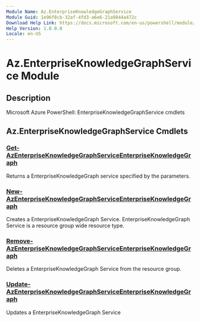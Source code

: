 ```yaml
---
Module Name: Az.EnterpriseKnowledgeGraphService
Module Guid: 1e96f8cb-32af-4fd3-a6e6-21a9844a472c
Download Help Link: https://docs.microsoft.com/en-us/powershell/module/az.enterpriseknowledgegraphservice
Help Version: 1.0.0.0
Locale: en-US
---
```


# Az.EnterpriseKnowledgeGraphService Module
## Description
Microsoft Azure PowerShell: EnterpriseKnowledgeGraphService cmdlets

## Az.EnterpriseKnowledgeGraphService Cmdlets
### [Get-AzEnterpriseKnowledgeGraphServiceEnterpriseKnowledgeGraph](Get-AzEnterpriseKnowledgeGraphServiceEnterpriseKnowledgeGraph.md)
Returns a EnterpriseKnowledgeGraph service specified by the parameters.

### [New-AzEnterpriseKnowledgeGraphServiceEnterpriseKnowledgeGraph](New-AzEnterpriseKnowledgeGraphServiceEnterpriseKnowledgeGraph.md)
Creates a EnterpriseKnowledgeGraph Service.
EnterpriseKnowledgeGraph Service is a resource group wide resource type.

### [Remove-AzEnterpriseKnowledgeGraphServiceEnterpriseKnowledgeGraph](Remove-AzEnterpriseKnowledgeGraphServiceEnterpriseKnowledgeGraph.md)
Deletes a EnterpriseKnowledgeGraph Service from the resource group.

### [Update-AzEnterpriseKnowledgeGraphServiceEnterpriseKnowledgeGraph](Update-AzEnterpriseKnowledgeGraphServiceEnterpriseKnowledgeGraph.md)
Updates a EnterpriseKnowledgeGraph Service

